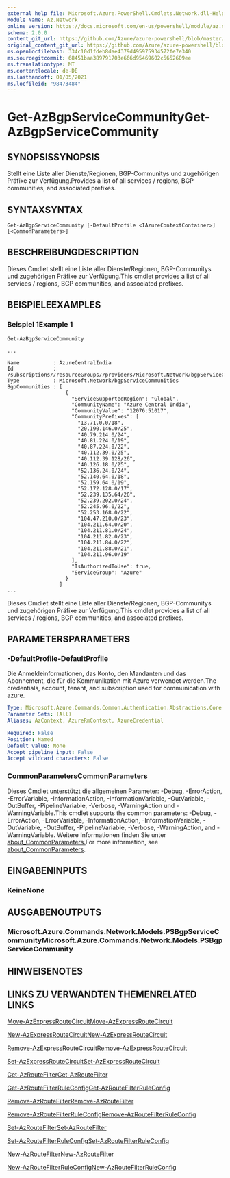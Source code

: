 ```yaml
---
external help file: Microsoft.Azure.PowerShell.Cmdlets.Network.dll-Help.xml
Module Name: Az.Network
online version: https://docs.microsoft.com/en-us/powershell/module/az.network/get-azbgpservicecommunity
schema: 2.0.0
content_git_url: https://github.com/Azure/azure-powershell/blob/master/src/Network/Network/help/Get-AzBgpServiceCommunity.md
original_content_git_url: https://github.com/Azure/azure-powershell/blob/master/src/Network/Network/help/Get-AzBgpServiceCommunity.md
ms.openlocfilehash: 334c10d1fdeb8dae4379d495975934572fe7e340
ms.sourcegitcommit: 68451baa389791703e666d95469602c5652609ee
ms.translationtype: MT
ms.contentlocale: de-DE
ms.lasthandoff: 01/05/2021
ms.locfileid: "98473484"
---
```

# <span data-ttu-id="af29b-101">Get-AzBgpServiceCommunity</span><span class="sxs-lookup"><span data-stu-id="af29b-101">Get-AzBgpServiceCommunity</span></span>

## <span data-ttu-id="af29b-102">SYNOPSIS</span><span class="sxs-lookup"><span data-stu-id="af29b-102">SYNOPSIS</span></span>
<span data-ttu-id="af29b-103">Stellt eine Liste aller Dienste/Regionen, BGP-Communitys und zugehörigen Präfixe zur Verfügung.</span><span class="sxs-lookup"><span data-stu-id="af29b-103">Provides a list of all services / regions, BGP communities, and associated prefixes.</span></span>

## <span data-ttu-id="af29b-104">SYNTAX</span><span class="sxs-lookup"><span data-stu-id="af29b-104">SYNTAX</span></span>

```
Get-AzBgpServiceCommunity [-DefaultProfile <IAzureContextContainer>] [<CommonParameters>]
```

## <span data-ttu-id="af29b-105">BESCHREIBUNG</span><span class="sxs-lookup"><span data-stu-id="af29b-105">DESCRIPTION</span></span>
<span data-ttu-id="af29b-106">Dieses Cmdlet stellt eine Liste aller Dienste/Regionen, BGP-Communitys und zugehörigen Präfixe zur Verfügung.</span><span class="sxs-lookup"><span data-stu-id="af29b-106">This cmdlet provides a list of all services / regions, BGP communities, and associated prefixes.</span></span>

## <span data-ttu-id="af29b-107">BEISPIELE</span><span class="sxs-lookup"><span data-stu-id="af29b-107">EXAMPLES</span></span>

### <span data-ttu-id="af29b-108">Beispiel 1</span><span class="sxs-lookup"><span data-stu-id="af29b-108">Example 1</span></span>
```
Get-AzBgpServiceCommunity

...

Name           : AzureCentralIndia
Id             : /subscriptions//resourceGroups//providers/Microsoft.Network/bgpServiceCommunities/AzureCentralIndia
Type           : Microsoft.Network/bgpServiceCommunities
BgpCommunities : [
                   {
                     "ServiceSupportedRegion": "Global",
                     "CommunityName": "Azure Central India",
                     "CommunityValue": "12076:51017",
                     "CommunityPrefixes": [
                       "13.71.0.0/18",
                       "20.190.146.0/25",
                       "40.79.214.0/24",
                       "40.81.224.0/19",
                       "40.87.224.0/22",
                       "40.112.39.0/25",
                       "40.112.39.128/26",
                       "40.126.18.0/25",
                       "52.136.24.0/24",
                       "52.140.64.0/18",
                       "52.159.64.0/19",
                       "52.172.128.0/17",
                       "52.239.135.64/26",
                       "52.239.202.0/24",
                       "52.245.96.0/22",
                       "52.253.168.0/22",
                       "104.47.210.0/23",
                       "104.211.64.0/20",
                       "104.211.81.0/24",
                       "104.211.82.0/23",
                       "104.211.84.0/22",
                       "104.211.88.0/21",
                       "104.211.96.0/19"
                     ],
                     "IsAuthorizedToUse": true,
                     "ServiceGroup": "Azure"
                   }
                 ]
...
```

<span data-ttu-id="af29b-109">Dieses Cmdlet stellt eine Liste aller Dienste/Regionen, BGP-Communitys und zugehörigen Präfixe zur Verfügung.</span><span class="sxs-lookup"><span data-stu-id="af29b-109">This cmdlet provides a list of all services / regions, BGP communities, and associated prefixes.</span></span>

## <span data-ttu-id="af29b-110">PARAMETERS</span><span class="sxs-lookup"><span data-stu-id="af29b-110">PARAMETERS</span></span>

### <span data-ttu-id="af29b-111">-DefaultProfile</span><span class="sxs-lookup"><span data-stu-id="af29b-111">-DefaultProfile</span></span>
<span data-ttu-id="af29b-112">Die Anmeldeinformationen, das Konto, den Mandanten und das Abonnement, die für die Kommunikation mit Azure verwendet werden.</span><span class="sxs-lookup"><span data-stu-id="af29b-112">The credentials, account, tenant, and subscription used for communication with azure.</span></span>

```yaml
Type: Microsoft.Azure.Commands.Common.Authentication.Abstractions.Core.IAzureContextContainer
Parameter Sets: (All)
Aliases: AzContext, AzureRmContext, AzureCredential

Required: False
Position: Named
Default value: None
Accept pipeline input: False
Accept wildcard characters: False
```

### <span data-ttu-id="af29b-113">CommonParameters</span><span class="sxs-lookup"><span data-stu-id="af29b-113">CommonParameters</span></span>
<span data-ttu-id="af29b-114">Dieses Cmdlet unterstützt die allgemeinen Parameter: -Debug, -ErrorAction, -ErrorVariable, -InformationAction, -InformationVariable, -OutVariable, -OutBuffer, -PipelineVariable, -Verbose, -WarningAction und -WarningVariable.</span><span class="sxs-lookup"><span data-stu-id="af29b-114">This cmdlet supports the common parameters: -Debug, -ErrorAction, -ErrorVariable, -InformationAction, -InformationVariable, -OutVariable, -OutBuffer, -PipelineVariable, -Verbose, -WarningAction, and -WarningVariable.</span></span> <span data-ttu-id="af29b-115">Weitere Informationen finden Sie unter [about_CommonParameters.](http://go.microsoft.com/fwlink/?LinkID=113216)</span><span class="sxs-lookup"><span data-stu-id="af29b-115">For more information, see [about_CommonParameters](http://go.microsoft.com/fwlink/?LinkID=113216).</span></span>

## <span data-ttu-id="af29b-116">EINGABEN</span><span class="sxs-lookup"><span data-stu-id="af29b-116">INPUTS</span></span>

### <span data-ttu-id="af29b-117">Keine</span><span class="sxs-lookup"><span data-stu-id="af29b-117">None</span></span>

## <span data-ttu-id="af29b-118">AUSGABEN</span><span class="sxs-lookup"><span data-stu-id="af29b-118">OUTPUTS</span></span>

### <span data-ttu-id="af29b-119">Microsoft.Azure.Commands.Network.Models.PSBgpServiceCommunity</span><span class="sxs-lookup"><span data-stu-id="af29b-119">Microsoft.Azure.Commands.Network.Models.PSBgpServiceCommunity</span></span>

## <span data-ttu-id="af29b-120">HINWEISE</span><span class="sxs-lookup"><span data-stu-id="af29b-120">NOTES</span></span>

## <span data-ttu-id="af29b-121">LINKS ZU VERWANDTEN THEMEN</span><span class="sxs-lookup"><span data-stu-id="af29b-121">RELATED LINKS</span></span>

[<span data-ttu-id="af29b-122">Move-AzExpressRouteCircuit</span><span class="sxs-lookup"><span data-stu-id="af29b-122">Move-AzExpressRouteCircuit</span></span>](Move-AzExpressRouteCircuit.md)

[<span data-ttu-id="af29b-123">New-AzExpressRouteCircuit</span><span class="sxs-lookup"><span data-stu-id="af29b-123">New-AzExpressRouteCircuit</span></span>](New-AzExpressRouteCircuit.md)

[<span data-ttu-id="af29b-124">Remove-AzExpressRouteCircuit</span><span class="sxs-lookup"><span data-stu-id="af29b-124">Remove-AzExpressRouteCircuit</span></span>](Remove-AzExpressRouteCircuit.md)

[<span data-ttu-id="af29b-125">Set-AzExpressRouteCircuit</span><span class="sxs-lookup"><span data-stu-id="af29b-125">Set-AzExpressRouteCircuit</span></span>](Set-AzExpressRouteCircuit.md)

[<span data-ttu-id="af29b-126">Get-AzRouteFilter</span><span class="sxs-lookup"><span data-stu-id="af29b-126">Get-AzRouteFilter</span></span>](Get-AzRouteFilter.md)

[<span data-ttu-id="af29b-127">Get-AzRouteFilterRuleConfig</span><span class="sxs-lookup"><span data-stu-id="af29b-127">Get-AzRouteFilterRuleConfig</span></span>](Get-AzRouteFilterRuleConfig.md)

[<span data-ttu-id="af29b-128">Remove-AzRouteFilter</span><span class="sxs-lookup"><span data-stu-id="af29b-128">Remove-AzRouteFilter</span></span>](Remove-AzRouteFilter.md)

[<span data-ttu-id="af29b-129">Remove-AzRouteFilterRuleConfig</span><span class="sxs-lookup"><span data-stu-id="af29b-129">Remove-AzRouteFilterRuleConfig</span></span>](Remove-AzRouteFilterRuleConfig.md)

[<span data-ttu-id="af29b-130">Set-AzRouteFilter</span><span class="sxs-lookup"><span data-stu-id="af29b-130">Set-AzRouteFilter</span></span>](Set-AzRouteFilter.md)

[<span data-ttu-id="af29b-131">Set-AzRouteFilterRuleConfig</span><span class="sxs-lookup"><span data-stu-id="af29b-131">Set-AzRouteFilterRuleConfig</span></span>](Set-AzRouteFilterRuleConfig.md)

[<span data-ttu-id="af29b-132">New-AzRouteFilter</span><span class="sxs-lookup"><span data-stu-id="af29b-132">New-AzRouteFilter</span></span>](New-AzRouteFilter.md)

[<span data-ttu-id="af29b-133">New-AzRouteFilterRuleConfig</span><span class="sxs-lookup"><span data-stu-id="af29b-133">New-AzRouteFilterRuleConfig</span></span>](New-AzRouteFilterRuleConfig.md)

